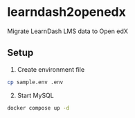 # learndash2openedx

Migrate LearnDash LMS data to Open edX

## Setup

1. Create environment file

```sh
cp sample.env .env
```

2. Start MySQL
```sh
docker compose up -d
```